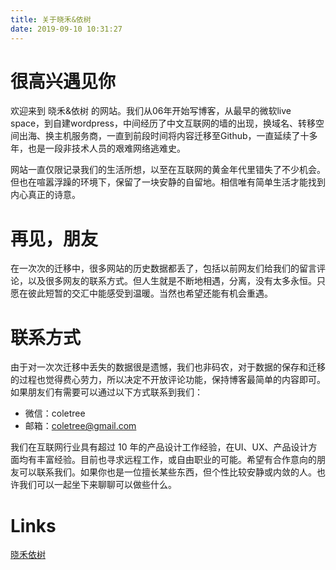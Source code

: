 ```yaml
---
title: 关于晓禾&依树
date: 2019-09-10 10:31:27
---
```


# 很高兴遇见你

欢迎来到 晓禾&依树 的网站。我们从06年开始写博客，从最早的微软live space，到自建wordpress，中间经历了中文互联网的墙的出现，换域名、转移空间出海、换主机服务商，一直到前段时间将内容迁移至Github，一直延续了十多年，也是一段非技术人员的艰难网络逃难史。

网站一直仅限记录我们的生活所想，以至在互联网的黄金年代里错失了不少机会。但也在喧嚣浮躁的环境下，保留了一块安静的自留地。相信唯有简单生活才能找到内心真正的诗意。


# 再见，朋友

在一次次的迁移中，很多网站的历史数据都丢了，包括以前网友们给我们的留言评论，以及很多网友的联系方式。但人生就是不断地相遇，分离，没有太多永恒。只愿在彼此短暂的交汇中能感受到温暖。当然也希望还能有机会重遇。


# 联系方式

由于对一次次迁移中丢失的数据很是遗憾，我们也非码农，对于数据的保存和迁移的过程也觉得费心劳力，所以决定不开放评论功能，保持博客最简单的内容即可。如果朋友们有需要可以通过以下方式联系到我们：

* 微信：coletree 
* 邮箱：coletree@gmail.com 

我们在互联网行业具有超过 10 年的产品设计工作经验，在UI、UX、产品设计方面均有丰富经验。目前也寻求远程工作，或自由职业的可能。希望有合作意向的朋友可以联系我们。如果你也是一位擅长某些东西，但个性比较安静或内敛的人。也许我们可以一起坐下来聊聊可以做些什么。


# Links 
[晓禾依树](https://coletree.com/) 


